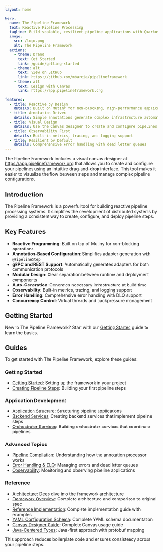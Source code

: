 ```yaml
---
layout: home

hero:
  name: The Pipeline Framework
  text: Reactive Pipeline Processing
  tagline: Build scalable, resilient pipeline applications with Quarkus and Mutiny
  image:
    src: /logo.png
    alt: The Pipeline Framework
  actions:
    - theme: brand
      text: Get Started
      link: /guide/getting-started
    - theme: alt
      text: View on GitHub
      link: https://github.com/mbarcia/pipelineframework
    - theme: alt
      text: Design with Canvas
      link: https://app.pipelineframework.org

features:
  - title: Reactive by Design
    details: Built on Mutiny for non-blocking, high-performance applications
  - title: Annotation Driven
    details: Simple annotations generate complex infrastructure automatically
  - title: Visual Design
    details: Use the Canvas designer to create and configure pipelines visually
  - title: Observability First
    details: Built-in metrics, tracing, and logging support
  - title: Resilient by Default
    details: Comprehensive error handling with dead letter queues
---
```


<Callout type="tip" title="Visual Pipeline Designer Available">
The Pipeline Framework includes a visual canvas designer at <a href="https://app.pipelineframework.org" target="_blank">https://app.pipelineframework.org</a> that allows you to create and configure your pipelines using an intuitive drag-and-drop interface. This tool makes it easier to visualize the flow between steps and manage complex pipeline configurations.
</Callout>

## Introduction

The Pipeline Framework is a powerful tool for building reactive pipeline processing systems. It simplifies the development of distributed systems by providing a consistent way to create, configure, and deploy pipeline steps.

## Key Features

- **Reactive Programming**: Built on top of Mutiny for non-blocking operations
- **Annotation-Based Configuration**: Simplifies adapter generation with `@PipelineStep`
- **gRPC and REST Support**: Automatically generates adapters for both communication protocols
- **Modular Design**: Clear separation between runtime and deployment components
- **Auto-Generation**: Generates necessary infrastructure at build time
- **Observability**: Built-in metrics, tracing, and logging support
- **Error Handling**: Comprehensive error handling with DLQ support
- **Concurrency Control**: Virtual threads and backpressure management

## Getting Started

New to The Pipeline Framework? Start with our [Getting Started](/guide/getting-started) guide to learn the basics.

## Guides

To get started with The Pipeline Framework, explore these guides:

### Getting Started
- [Getting Started](/guide/getting-started.html): Setting up the framework in your project
- [Creating Pipeline Steps](/guide/creating-steps.html): Building your first pipeline steps

### Application Development
- [Application Structure](/guide/application-structure.html): Structuring pipeline applications
- [Backend Services](/guide/backend-services.html): Creating backend services that implement pipeline steps
- [Orchestrator Services](/guide/orchestrator-services.html): Building orchestrator services that coordinate pipelines

### Advanced Topics
- [Pipeline Compilation](/guide/pipeline-compilation.html): Understanding how the annotation processor works
- [Error Handling & DLQ](/guide/error-handling.html): Managing errors and dead letter queues
- [Observability](/guide/observability.html): Monitoring and observing pipeline applications

### Reference
- [Architecture](/reference/architecture.html): Deep dive into the framework architecture
- [Framework Overview](/FRAMEWORK_OVERVIEW.html): Complete architecture and comparison to original spec
- [Reference Implementation](/REFERENCE_IMPLEMENTATION.html): Complete implementation guide with examples
- [YAML Configuration Schema](/YAML_SCHEMA.html): Complete YAML schema documentation
- [Canvas Designer Guide](/CANVAS_GUIDE.html): Complete Canvas usage guide
- [Java-Centered Types](/JAVA_CENTERED_TYPES.html): Java-first approach with protobuf mapping

This approach reduces boilerplate code and ensures consistency across your pipeline steps.